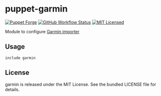 puppet-garmin
===========

[![Puppet Forge](https://img.shields.io/puppetforge/v/halyard/garmin.svg)](https://forge.puppetlabs.com/halyard/garmin)
[![GitHub Workflow Status](https://img.shields.io/github/actions/workflow/status/halyard/puppet-garmin/build.yml?branch=main)](https://github.com/halyard/puppet-garmin/actions)
[![MIT Licensed](http://img.shields.io/badge/license-MIT-green.svg?style=flat)](https://tldrlegal.com/license/mit-license)

Module to configure [Garmin importer](https://github.com/arpanghosh8453/garmin-grafana)

## Usage

```puppet
include garmin
```

## License

garmin is released under the MIT License. See the bundled LICENSE file for details.

